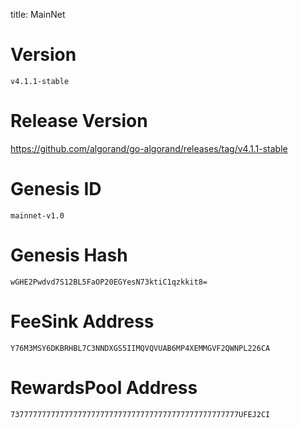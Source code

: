 title: MainNet

# Version
`v4.1.1-stable`

# Release Version
https://github.com/algorand/go-algorand/releases/tag/v4.1.1-stable

# Genesis ID
`mainnet-v1.0`

# Genesis Hash
`wGHE2Pwdvd7S12BL5FaOP20EGYesN73ktiC1qzkkit8=`

# FeeSink Address
`Y76M3MSY6DKBRHBL7C3NNDXGS5IIMQVQVUAB6MP4XEMMGVF2QWNPL226CA`

# RewardsPool Address
`737777777777777777777777777777777777777777777777777UFEJ2CI`

